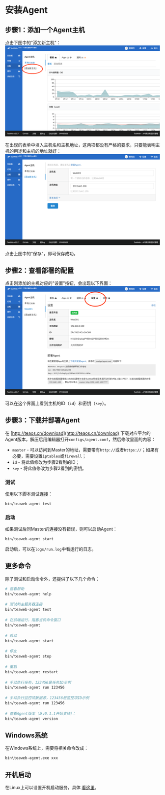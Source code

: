 # 安装Agent
## 步骤1：添加一个Agent主机
点击下图中的"添加新主机"：
![install1.png](install1.png)

在出现的表单中填入主机名和主机地址，这两项都没有严格的要求，只要能表明主机的用途和主机的地址就好：
![install2.png](install2.png)

点击上图中的"保存"，即可保存成功。

## 步骤2：查看部署的配置
点击刚添加的主机对应的"设置"按钮，会出现以下界面：
![install3.png](install3.png)

可以在这个界面上看到主机的ID（`id`）和密钥（`key`）。

## 步骤3：下载并部署Agent
在 [http://teaos.cn/download](http://teaos.cn/download) 下载对应平台的Agent版本，解压后用编辑器打开`configs/agent.conf`，然后修改里面的内容：
* `master` - 可以访问到Master的地址，需要带有`http://`或者`https://`；如果有必要，需要设置`iptables`或`firewall`；
* `id` - 将此值修改为步骤2看到的ID；
* `key` - 将此值修改为步骤2看到的密钥。

### 测试
使用以下脚本测试连接：
~~~bash
bin/teaweb-agent test
~~~

### 启动
如果测试后同Master的连接没有错误，则可以启动Agent：
~~~bash
bin/teaweb-agent start
~~~

启动后，可以在`logs/run.log`中看运行的日志。

## 更多命令
除了测试和启动命令外，还提供了以下几个命令：
~~~bash
# 查看帮助
bin/teaweb-agent help

# 测试和主服务器连接
bin/teaweb-agent test

# 在前端运行，阻塞当前命令窗口
bin/teaweb-agent 

# 启动
bin/teaweb-agent start

# 停止
bin/teaweb-agent stop

# 重启
bin/teaweb-agent restart 

# 手动执行任务，123456是任务ID示例
bin/teaweb-agent run 123456

# 手动执行监控项数据源，123456是监控项ID示例
bin/teaweb-agent run 123456

# 查看Agent版本（从v0.1.1开始支持）：
bin/teaweb-agent version
~~~

## Windows系统
在Windows系统上，需要将相关命令改成：
~~~bash
bin\teaweb-agent.exe xxx
~~~

## 开机启动
在Linux上可以设置开机启动服务，具体 [看这里](http://teaos.cn/doc/main/Install.md#%E5%BC%80%E6%9C%BA%E5%90%AF%E5%8A%A8%E8%84%9A%E6%9C%AC)。